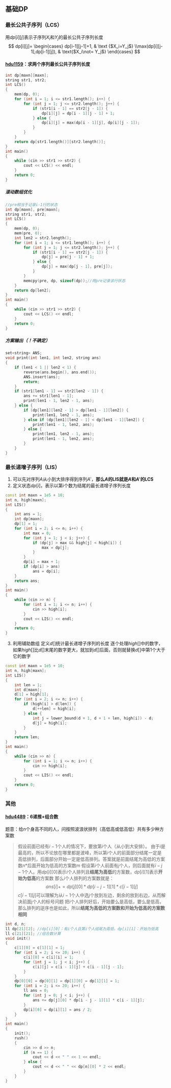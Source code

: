 ## 基础DP

### 最长公共子序列（LCS）
用$dp[i][j]$表示子序列$X_i$和$Y_j$的最长公共子序列长度
$$ 
dp[i][j]=
\begin{cases}
dp[i-1][j-1]+1, & \text {$X_i=Y_j$} 
\\max(dp[i][j-1],dp[i-1][j]), & \text{$X_i\not= Y_j$} 
\end{cases} 
$$

#### [hdu1159](http://acm.hdu.edu.cn/showproblem.php?pid=1159)：求两个序列最长公共子序列长度
```c++
int dp[maxn][maxn];
string str1, str2;
int LCS()
{
    mem(dp, 0);
    for (int i = 1; i <= str1.length(); i++) {
        for (int j = 1; j <= str2.length(); j++) {
            if (str1[i - 1] == str2[j - 1]) {
                dp[i][j] = dp[i - 1][j - 1] + 1;
            } else {
                dp[i][j] = max(dp[i - 1][j], dp[i][j - 1]);
            }
        }
    }
    return dp[str1.length()][str2.length()];
}
int main()
{
    while (cin >> str1 >> str2) {
        cout << LCS() << endl;
    }
    return 0;
}
```
##### 滚动数组优化
```c++
//pre相当于记录i-1行的状态
int dp[maxn], pre[maxn];
string str1, str2;
int LCS()
{
    mem(dp, 0);
    mem(pre, 0);
    int len2 = str2.length();
    for (int i = 1; i <= str1.length(); i++) {
        for (int j = 1; j <= str2.length(); j++) {
            if (str1[i - 1] == str2[j - 1]) {
                dp[j] = pre[j - 1] + 1;
            } else {
                dp[j] = max(dp[j - 1], pre[j]);
            }
        }
        memcpy(pre, dp, sizeof(dp));//用pre记录该行状态
    }
    return dp[len2];
}
int main()
{
    while (cin >> str1 >> str2) {
        cout << LCS() << endl;
    }
    return 0;
}
```
##### 方案输出（！不确定）
```c++
set<string> ANS;
void print(int len1, int len2, string ans)
{
    if (len1 < 1 || len2 < 1) {
        reverse(ans.begin(), ans.end());
        ANS.insert(ans);
        return;
    }
    if (str1[len1 - 1] == str2[len2 - 1]) {
        ans += str1[len1 - 1];
        print(len1 - 1, len2 - 1, ans);
    } else {
        if (dp[len1][len2 - 1] > dp[len1 - 1][len2]) {
            print(len1, len2 - 1, ans);
        } else if (dp[len1][len2 - 1] < dp[len1 - 1][len2]) {
            print(len1 - 1, len2, ans);
        } else {
            print(len1, len2 - 1, ans);
            print(len1 - 1, len2, ans);
        }
    }
}
```

### 最长递增子序列（LIS）
1. 可以先对序列$A$从小到大排序得到序列$A'$，**那么$A$的LIS就是$A$和$A'$的LCS**
2. 定义状态$dp[i]$，表示以第i个数为结尾的最长递增子序列长度
```c++
const int maxn = 1e5 + 10;
int n, high[maxn];
int LIS()
{
    int ans = 1;
    int dp[maxn];
    dp[1] = 1;
    for (int i = 2; i <= n; i++) {
        int max = 0;
        for (int j = 1; j < i; j++) {
            if (dp[j] > max && high[j] < high[i]) {
                max = dp[j];
            }
        }
        dp[i] = max + 1;
        if (dp[i] > ans)
            ans = dp[i];
    }
    return ans;
}
int main()
{
    while (cin >> n) {
        for (int i = 1; i <= n; i++) {
            cin >> high[i];
        }
        cout << LIS() << endl;
    }
    return 0;
}
```
3. 利用辅助数组
定义$d[ ]$统计最长递增子序列的长度
逐个处理$high[ ]$中的数字，如果$high[ ]$比$d[ ]$末尾的数字更大，就加到$d[ ]$后面，否则就替换$d[ ]$中第1个大于它的数字
```c++
const int maxn = 1e5 + 10;
int n, high[maxn];
int LIS()
{
    int len = 1;
    int d[maxn];
    d[1] = high[1];
    for (int i = 2; i <= n; i++) {
        if (high[i] > d[len]) {
            d[++len] = high[i];
        } else {
            int j = lower_bound(d + 1, d + 1 + len, high[i]) - d;
            d[j] = high[i];
        }
    }
    return len;
}
int main()
{
    while (cin >> n) {
        for (int i = 1; i <= n; i++) {
            cin >> high[i];
        }
        cout << LIS() << endl;
    }
    return 0;
}
```

### 其他

#### [hdu4489](http://acm.hdu.edu.cn/showproblem.php?pid=4489)：6递推+组合数
题意：给$n$个身高不同的人，问按照波浪状排列（高低高或低高低）共有多少种方案数
> 假设前面已经有$i-1$个人的情况下，要放第$i$个人（从小到大安排）。
由于$i$是最高的，所以不论放在哪里都是波峰，所以第$i$个人的前面部分结尾一定是高低排列，后面部分开始一定是低高排列。答案就是前面结尾为高低的方案数$n$*后面开始为低高的方案数$m$
假设第$i$个人前面有$j$个人，则后面就有$i-j-1$个人。用$dp[i][0]$表示$i$个人排列且**结尾为高低**的方案数，$dp[i][1]$表示**开始为低高**的方案数
那么$i$个人排列的方案数就是：$$ans[i]+=dp[j][0]*dp[i-j-1][1]*c[i-1][j]$$
$c[i-1][j]$可以理解为从$i-1$个人中选$j$个放到左边，剩余的放到右边，从而解决前面j个人的标号问题
把$i$个人排列好后，开始要么是高低，要么是低高，那么排列的逆序也是如此，所以**结尾为高低的方案数和开始为低高的方案数相同**
```c++
int d, n;
ll dp[21][2]; //dp[i][0]：有i个人且第i个人结尾为高低，dp[i][1]：开始为低高
ll c[21][21]; //组合数计算
void init()
{
    c[1][0] = c[1][1] = 1;
    for (int i = 2; i <= 20; i++) {
        c[i][0] = c[i][i] = 1;
        for (int j = 1; j < i; j++) {
            c[i][j] = c[i - 1][j] + c[i - 1][j - 1];
        }
    }
    dp[0][0] = dp[0][1] = dp[1][0] = dp[1][1] = 1;
    for (int i = 2; i <= 20; i++) {
        ll ans = 0;
        for (int j = 0; j < i; j++) {
            ans += dp[j][0] * dp[i - j - 1][1] * c[i - 1][j];
        }
        dp[i][0] = dp[i][1] = ans / 2;
    }
}
int main()
{
    init();
    rush()
    {
        cin >> d >> n;
        if (n == 1) {
            cout << d << " " << 1 << endl;
        } else {
            cout << d << " " << dp[n][0] * 2 << endl;
        }
    }
}
```